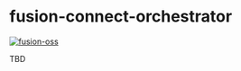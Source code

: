 # fusion-connect-orchestrator

[![fusion-oss](https://circleci.com/gh/fusion-oss/fusion-connect-orchestrator.svg?style=shield)](https://app.circleci.com/pipelines/github/fusion-oss/fusion-connect-orchestrator?filter=all)

TBD
